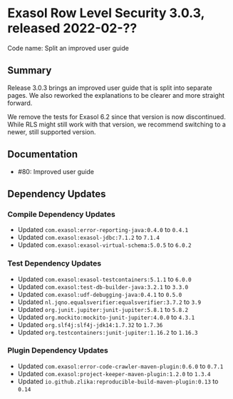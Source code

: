 # Exasol Row Level Security 3.0.3, released 2022-02-??

Code name: Split an improved user guide

## Summary

Release 3.0.3 brings an improved user guide that is split into separate pages. We also reworked the explanations to be clearer and more straight forward.

We remove the tests for Exasol 6.2 since that version is now discontinued. While RLS might still work with that version, we recommend switching to a newer, still supported version.

## Documentation

* #80: Improved user guide

## Dependency Updates

### Compile Dependency Updates

* Updated `com.exasol:error-reporting-java:0.4.0` to `0.4.1`
* Updated `com.exasol:exasol-jdbc:7.1.2` to `7.1.4`
* Updated `com.exasol:exasol-virtual-schema:5.0.5` to `6.0.2`

### Test Dependency Updates

* Updated `com.exasol:exasol-testcontainers:5.1.1` to `6.0.0`
* Updated `com.exasol:test-db-builder-java:3.2.1` to `3.3.0`
* Updated `com.exasol:udf-debugging-java:0.4.1` to `0.5.0`
* Updated `nl.jqno.equalsverifier:equalsverifier:3.7.2` to `3.9`
* Updated `org.junit.jupiter:junit-jupiter:5.8.1` to `5.8.2`
* Updated `org.mockito:mockito-junit-jupiter:4.0.0` to `4.3.1`
* Updated `org.slf4j:slf4j-jdk14:1.7.32` to `1.7.36`
* Updated `org.testcontainers:junit-jupiter:1.16.2` to `1.16.3`

### Plugin Dependency Updates

* Updated `com.exasol:error-code-crawler-maven-plugin:0.6.0` to `0.7.1`
* Updated `com.exasol:project-keeper-maven-plugin:1.2.0` to `1.3.4`
* Updated `io.github.zlika:reproducible-build-maven-plugin:0.13` to `0.14`
